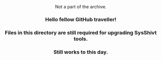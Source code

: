 <div align="center"

  Not a part of the archive.
  ### Hello fellow GitHub traveller!
  
  ### Files in this directory are still required for upgrading SysShivt tools.
  
  ### Still works to this day.

</div>

